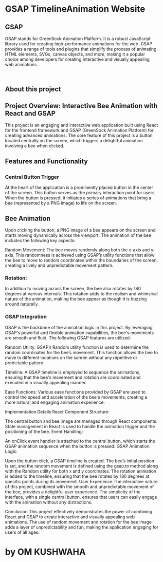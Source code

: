 # GSAP TimelineAnimation Website

<h2>
GSAP
</h2>

GSAP stands for GreenSock Animation Platform. It is a robust JavaScript library used for creating high-performance animations for the web. GSAP provides a range of tools and plugins that simplify the process of animating HTML elements, SVGs, canvas objects, and more, making it a popular choice among developers for creating interactive and visually appealing web animations.

</br>

<h2>
About this project
</h2>

<h2>Project Overview: Interactive Bee Animation with React and GSAP</h2>
This project is an engaging and interactive web application built using React for the frontend framework and GSAP (GreenSock Animation Platform) for creating advanced animations. The core feature of this project is a button located centrally on the screen, which triggers a delightful animation involving a bee when clicked.

<h2>Features and Functionality<h2>
<h3>Central Button Trigger</h3>
At the heart of the application is a prominently placed button in the center of the screen. This button serves as the primary interaction point for users. When the button is pressed, it initiates a series of animations that bring a bee (represented by a PNG image) to life on the screen.

<h2>Bee Animation</h2>
Upon clicking the button, a PNG image of a bee appears on the screen and starts moving dynamically across the viewport. The animation of the bee includes the following key aspects:

Random Movement: The bee moves randomly along both the x-axis and y-axis. This randomness is achieved using GSAP’s utility functions that allow the bee to move to random coordinates within the boundaries of the screen, creating a lively and unpredictable movement pattern.

<h3>Rotation:</h3> In addition to moving across the screen, the bee also rotates by 180 degrees at various intervals. This rotation adds to the realism and whimsical nature of the animation, making the bee appear as though it is buzzing around naturally.

<h3>GSAP Integration</h3>
GSAP is the backbone of the animation logic in this project. By leveraging GSAP's powerful and flexible animation capabilities, the bee's movements are smooth and fluid. The following GSAP features are utilized:

Random Utility: GSAP’s Random utility function is used to determine the random coordinates for the bee’s movement. This function allows the bee to move to different locations on the screen without any repetitive or predictable pattern.

Timeline: A GSAP timeline is employed to sequence the animations, ensuring that the bee's movement and rotation are coordinated and executed in a visually appealing manner.

Ease Functions: Various ease functions provided by GSAP are used to control the speed and acceleration of the bee's movements, creating a more natural and engaging animation experience.

Implementation Details
React Component Structure:

The central button and bee image are managed through React components.
State management in React is used to handle the animation trigger and the positioning of the bee.
Event Handling:

An onClick event handler is attached to the central button, which starts the GSAP animation sequence when the button is pressed.
GSAP Animation Logic:

Upon the button click, a GSAP timeline is created.
The bee’s initial position is set, and the random movement is defined using the gsap.to method along with the Random utility for both x and y coordinates.
The rotation animation is added to the timeline, ensuring that the bee rotates by 180 degrees at specific points during its movement.
User Experience
The interactive nature of this project, combined with the smooth and unpredictable movement of the bee, provides a delightful user experience. The simplicity of the interface, with a single central button, ensures that users can easily engage with the animation without any distractions.

Conclusion
This project effectively demonstrates the power of combining React and GSAP to create interactive and visually appealing web animations. The use of random movement and rotation for the bee image adds a layer of unpredictability and fun, making the application engaging for users of all ages.
<h1>
by OM KUSHWAHA
</h1>
